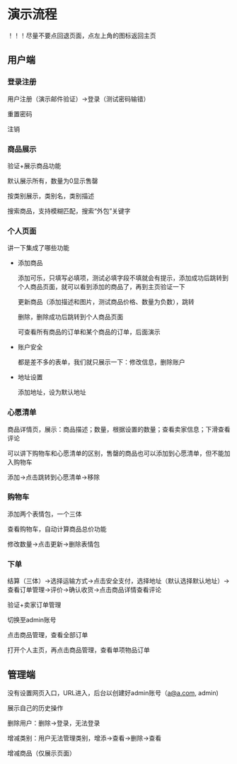 # 演示流程

！！！尽量不要点回退页面，点左上角的图标返回主页

## 用户端

### 登录注册

用户注册（演示邮件验证）->登录（测试密码输错）

重置密码

注销



### 商品展示

验证+展示商品功能

默认展示所有，数量为0显示售罄

按类别展示，类别名，类别描述

搜索商品，支持模糊匹配，搜索“外包”关键字



### 个人页面

讲一下集成了哪些功能

- 添加商品

  添加可乐，只填写必填项，测试必填字段不填就会有提示，添加成功后跳转到个人商品页面，就可以看到添加的商品了，再到主页验证一下

  更新商品（添加描述和图片，测试商品价格、数量为负数），跳转

  删除，删除成功后跳转到个人商品页面

  可查看所有商品的订单和某个商品的订单，后面演示

- 账户安全

  都是差不多的表单，我们就只展示一下：修改信息，删除账户

- 地址设置

  添加地址，设为默认地址



### 心愿清单

商品详情页，展示：商品描述；数量，根据设置的数量；查看卖家信息；下滑查看评论

可以讲下购物车和心愿清单的区别，售罄的商品也可以添加到心愿清单，但不能加入购物车

添加->点击跳转到心愿清单->移除



### 购物车

添加两个表情包，一个三体

查看购物车，自动计算商品总价功能

修改数量->点击更新->删除表情包



### 下单

结算（三体）->选择运输方式->点击安全支付，选择地址（默认选择默认地址）->查看订单管理->评价->确认收货->点击商品详情查看评论

验证+卖家订单管理

切换至admin账号

点击商品管理，查看全部订单

打开个人主页，再点击商品管理，查看单项物品订单



## 管理端

没有设置网页入口，URL进入，后台以创建好admin账号（a@a.com,  admin)

展示自己的历史操作

删除用户：删除->登录，无法登录

增减类别：用户无法管理类别，增添->查看->删除->查看

增减商品（仅展示页面）